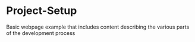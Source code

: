 # Project-Setup
 Basic webpage example that includes content describing the various parts of the development process
